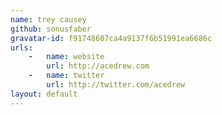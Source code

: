 ```yaml
---
name: trey causey
github: sonusfaber
gravatar-id: f91748607ca4a9137f6b51991ea6686c
urls:
    -   name: website
        url: http://acedrew.com
    -   name: twitter
        url: http://twitter.com/acedrew
layout: default
---
```


